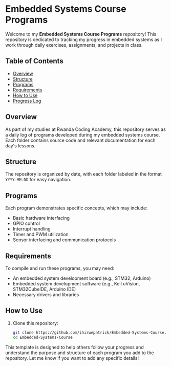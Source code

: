 # Embedded Systems Course Programs

Welcome to my **Embedded Systems Course Programs** repository! This repository is dedicated to tracking my progress in embedded systems as I work through daily exercises, assignments, and projects in class. 

## Table of Contents

- [Overview](#overview)
- [Structure](#structure)
- [Programs](#programs)
- [Requirements](#requirements)
- [How to Use](#how-to-use)
- [Progress Log](#progress-log)

## Overview

As part of my studies at Rwanda Coding Academy, this repository serves as a daily log of programs developed during my embedded systems course. Each folder contains source code and relevant documentation for each day's lessons.

## Structure

The repository is organized by date, with each folder labeled in the format `YYYY-MM-DD` for easy navigation.

## Programs

Each program demonstrates specific concepts, which may include:
- Basic hardware interfacing
- GPIO control
- Interrupt handling
- Timer and PWM utilization
- Sensor interfacing and communication protocols

## Requirements

To compile and run these programs, you may need:
- An embedded system development board (e.g., STM32, Arduino)
- Embedded system development software (e.g., Keil uVision, STM32CubeIDE, Arduino IDE)
- Necessary drivers and libraries

## How to Use

1. Clone this repository:
   ```bash
   git clone https://github.com/ihirwepatrick/Embedded-Systems-Course.git
   cd Embedded-Systems-Course

This template is designed to help others follow your progress and understand the purpose and structure of each program you add to the repository. Let me know if you want to add any specific details!

